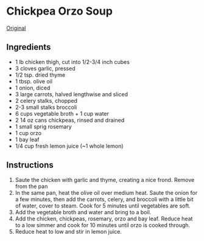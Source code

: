 # Chickpea Orzo Soup

[Original](https://www.delishknowledge.com/vegan-lemon-chickpea-orzo-soup/print/20864/)

## Ingredients

* 1 lb chicken thigh, cut into 1/2-3/4 inch cubes
* 3 cloves garlic, pressed
* 1/2 tsp. dried thyme
* 1 tbsp. olive oil
* 1 onion, diced
* 3 large carrots, halved lengthwise and sliced
* 2 celery stalks, chopped
* 2-3 small stalks broccoli
* 6 cups vegetable broth + 1 cup water
* 2 14 oz cans chickpeas, rinsed and drained
* 1 small sprig rosemary
* 1 cup orzo
* 1 bay leaf
* 1/4 cup fresh lemon juice (~1 whole lemon)

## Instructions

1. Saute the chicken with garlic and thyme, creating a nice frond. Remove from the pan
2. In the same pan, heat the olive oil over medium heat. Saute the onion for a few minutes, then add the carrots, celery, and broccoli with a little bit of water, cover to steam. Cook for 5 minutes until vegetables are soft.
3. Add the vegetable broth and water and bring to a boil.
4. Add the chicken, chickpeas, rosemary, orzo and bay leaf. Reduce heat to a low simmer and cook for 10 minutes until orzo is cooked through.
5. Reduce heat to low and stir in lemon juice.
